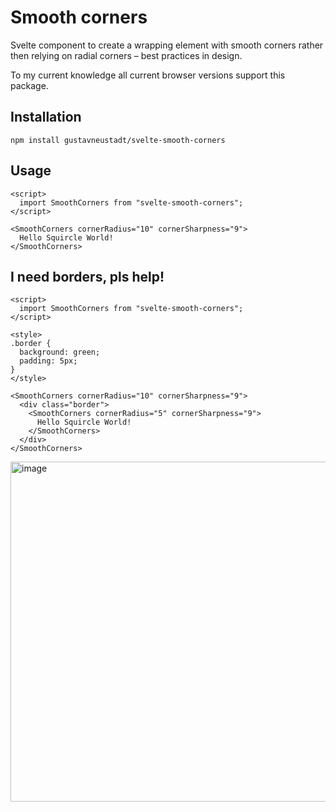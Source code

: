 # Smooth corners
Svelte component to create a wrapping element with smooth corners rather then relying on radial corners – best practices in design.

To my current knowledge all current browser versions support this package.

## Installation
```
npm install gustavneustadt/svelte-smooth-corners
```

## Usage 
```svelte
<script>
  import SmoothCorners from "svelte-smooth-corners";
</script>

<SmoothCorners cornerRadius="10" cornerSharpness="9">
  Hello Squircle World!
</SmoothCorners>
```


## I need borders, pls help!
```svelte
<script>
  import SmoothCorners from "svelte-smooth-corners";
</script>

<style>
.border {
  background: green;
  padding: 5px;
}
</style>

<SmoothCorners cornerRadius="10" cornerSharpness="9">
  <div class="border">
    <SmoothCorners cornerRadius="5" cornerSharpness="9">
      Hello Squircle World!
    </SmoothCorners>
  </div>
</SmoothCorners>
```

<img width="544" alt="image" src="https://user-images.githubusercontent.com/35671734/153605412-e276d899-fcf5-41de-92ef-742b7f1ec867.png">
